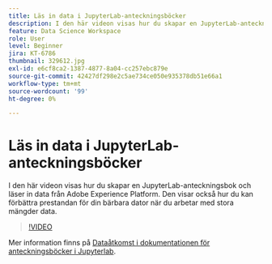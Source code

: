 ```yaml
---
title: Läs in data i JupyterLab-anteckningsböcker
description: I den här videon visas hur du skapar en JupyterLab-anteckningsbok och läser in data från Adobe Experience Platform. Den visar också hur du kan förbättra prestandan för din bärbara dator när du arbetar med stora mängder data.
feature: Data Science Workspace
role: User
level: Beginner
jira: KT-6786
thumbnail: 329612.jpg
exl-id: e6cf8ca2-1387-4877-8a04-cc257ebc879e
source-git-commit: 42427df298e2c5ae734ce050e935378db51e66a1
workflow-type: tm+mt
source-wordcount: '99'
ht-degree: 0%

---
```


# Läs in data i JupyterLab-anteckningsböcker

I den här videon visas hur du skapar en JupyterLab-anteckningsbok och läser in data från Adobe Experience Platform. Den visar också hur du kan förbättra prestandan för din bärbara dator när du arbetar med stora mängder data.

>[!VIDEO](https://video.tv.adobe.com/v/329612?quality=12&learn=on)

Mer information finns på [Dataåtkomst i dokumentationen för anteckningsböcker i Jupyterlab](https://experienceleague.adobe.com/docs/experience-platform/data-science-workspace/jupyterlab/access-notebook-data.html).